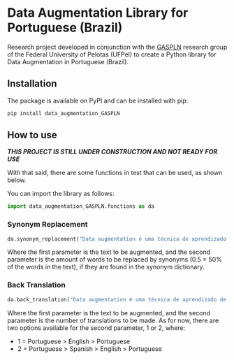 # Data Augmentation Library for Portuguese (Brazil)

Research project developed in conjunction with the [GASPLN](https://wp.ufpel.edu.br/gaspln/) research group of the Federal University of Pelotas (UFPel) to create a Python library for Data Augmentation in Portuguese (Brazil).

## Installation

The package is available on PyPI and can be installed with pip:

```bash
pip install data_augmentation_GASPLN
```
## How to use

***THIS PROJECT IS STILL UNDER CONSTRUCTION AND NOT READY FOR USE***

With that said, there are some functions in test that can be used, as shown below.

You can import the library as follows:

```python
import data_augmentation_GASPLN.functions as da
```
### Synonym Replacement

```python
da.synonym_replacement("Data augmentation é uma técnica de aprendizado de máquina que aumenta o número de dados de treinamento, alterando os dados existentes de alguma forma a fim de criar novos dados.", 0.5)
```

Where the first parameter is the text to be augmented, and the second parameter is the amount of words to be replaced by synonyms (0.5 = 50% of the words in the text), if they are found in the synonym dictionary.

### Back Translation

```python
da.back_translation("Data augmentation é uma técnica de aprendizado de máquina que aumenta o número de dados de treinamento, alterando os dados existentes de alguma forma a fim de criar novos dados.", 2)
```

Where the first parameter is the text to be augmented, and the second parameter is the number of translations to be made. As for now, there are two options available for the second parameter, 1 or 2, where:
- 1 = Portuguese > English > Portuguese
- 2 = Portuguese > Spanish > English > Portuguese